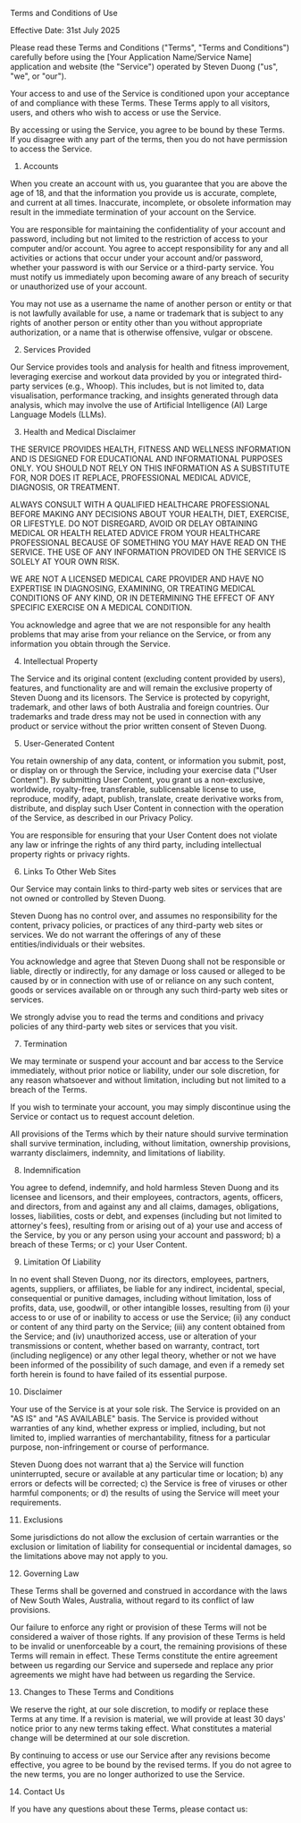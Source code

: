 Terms and Conditions of Use

Effective Date: 31st July 2025

Please read these Terms and Conditions ("Terms", "Terms and Conditions") carefully before using the [Your Application Name/Service Name] application and website (the "Service") operated by Steven Duong ("us", "we", or "our").

Your access to and use of the Service is conditioned upon your acceptance of and compliance with these Terms. These Terms apply to all visitors, users, and others who wish to access or use the Service.

By accessing or using the Service, you agree to be bound by these Terms. If you disagree with any part of the terms, then you do not have permission to access the Service.

1. Accounts

When you create an account with us, you guarantee that you are above the age of 18, and that the information you provide us is accurate, complete, and current at all times. Inaccurate, incomplete, or obsolete information may result in the immediate termination of your account on the Service.

You are responsible for maintaining the confidentiality of your account and password, including but not limited to the restriction of access to your computer and/or account. You agree to accept responsibility for any and all activities or actions that occur under your account and/or password, whether your password is with our Service or a third-party service. You must notify us immediately upon becoming aware of any breach of security or unauthorized use of your account.

You may not use as a username the name of another person or entity or that is not lawfully available for use, a name or trademark that is subject to any rights of another person or entity other than you without appropriate authorization, or a name that is otherwise offensive, vulgar or obscene.

2. Services Provided

Our Service provides tools and analysis for health and fitness improvement, leveraging exercise and workout data provided by you or integrated third-party services (e.g., Whoop). This includes, but is not limited to, data visualisation, performance tracking, and insights generated through data analysis, which may involve the use of Artificial Intelligence (AI) Large Language Models (LLMs).

3. Health and Medical Disclaimer

THE SERVICE PROVIDES HEALTH, FITNESS AND WELLNESS INFORMATION AND IS DESIGNED FOR EDUCATIONAL AND INFORMATIONAL PURPOSES ONLY. YOU SHOULD NOT RELY ON THIS INFORMATION AS A SUBSTITUTE FOR, NOR DOES IT REPLACE, PROFESSIONAL MEDICAL ADVICE, DIAGNOSIS, OR TREATMENT.

ALWAYS CONSULT WITH A QUALIFIED HEALTHCARE PROFESSIONAL BEFORE MAKING ANY DECISIONS ABOUT YOUR HEALTH, DIET, EXERCISE, OR LIFESTYLE. DO NOT DISREGARD, AVOID OR DELAY OBTAINING MEDICAL OR HEALTH RELATED ADVICE FROM YOUR HEALTHCARE PROFESSIONAL BECAUSE OF SOMETHING YOU MAY HAVE READ ON THE SERVICE. THE USE OF ANY INFORMATION PROVIDED ON THE SERVICE IS SOLELY AT YOUR OWN RISK.

WE ARE NOT A LICENSED MEDICAL CARE PROVIDER AND HAVE NO EXPERTISE IN DIAGNOSING, EXAMINING, OR TREATING MEDICAL CONDITIONS OF ANY KIND, OR IN DETERMINING THE EFFECT OF ANY SPECIFIC EXERCISE ON A MEDICAL CONDITION.

You acknowledge and agree that we are not responsible for any health problems that may arise from your reliance on the Service, or from any information you obtain through the Service.

4. Intellectual Property

The Service and its original content (excluding content provided by users), features, and functionality are and will remain the exclusive property of Steven Duong and its licensors. The Service is protected by copyright, trademark, and other laws of both Australia and foreign countries. Our trademarks and trade dress may not be used in connection with any product or service without the prior written consent of Steven Duong.

5. User-Generated Content

You retain ownership of any data, content, or information you submit, post, or display on or through the Service, including your exercise data ("User Content"). By submitting User Content, you grant us a non-exclusive, worldwide, royalty-free, transferable, sublicensable license to use, reproduce, modify, adapt, publish, translate, create derivative works from, distribute, and display such User Content in connection with the operation of the Service, as described in our Privacy Policy.

You are responsible for ensuring that your User Content does not violate any law or infringe the rights of any third party, including intellectual property rights or privacy rights.

6. Links To Other Web Sites

Our Service may contain links to third-party web sites or services that are not owned or controlled by Steven Duong.

Steven Duong has no control over, and assumes no responsibility for the content, privacy policies, or practices of any third-party web sites or services. We do not warrant the offerings of any of these entities/individuals or their websites.

You acknowledge and agree that Steven Duong shall not be responsible or liable, directly or indirectly, for any damage or loss caused or alleged to be caused by or in connection with use of or reliance on any such content, goods or services available on or through any such third-party web sites or services.

We strongly advise you to read the terms and conditions and privacy policies of any third-party web sites or services that you visit.

7. Termination

We may terminate or suspend your account and bar access to the Service immediately, without prior notice or liability, under our sole discretion, for any reason whatsoever and without limitation, including but not limited to a breach of the Terms.

If you wish to terminate your account, you may simply discontinue using the Service or contact us to request account deletion.

All provisions of the Terms which by their nature should survive termination shall survive termination, including, without limitation, ownership provisions, warranty disclaimers, indemnity, and limitations of liability.

8. Indemnification

You agree to defend, indemnify, and hold harmless Steven Duong and its licensee and licensors, and their employees, contractors, agents, officers, and directors, from and against any and all claims, damages, obligations, losses, liabilities, costs or debt, and expenses (including but not limited to attorney's fees), resulting from or arising out of a) your use and access of the Service, by you or any person using your account and password; b) a breach of these Terms; or c) your User Content.

9. Limitation Of Liability

In no event shall Steven Duong, nor its directors, employees, partners, agents, suppliers, or affiliates, be liable for any indirect, incidental, special, consequential or punitive damages, including without limitation, loss of profits, data, use, goodwill, or other intangible losses, resulting from (i) your access to or use of or inability to access or use the Service; (ii) any conduct or content of any third party on the Service; (iii) any content obtained from the Service; and (iv) unauthorized access, use or alteration of your transmissions or content, whether based on warranty, contract, tort (including negligence) or any other legal theory, whether or not we have been informed of the possibility of such damage, and even if a remedy set forth herein is found to have failed of its essential purpose.

10. Disclaimer

Your use of the Service is at your sole risk. The Service is provided on an "AS IS" and "AS AVAILABLE" basis. The Service is provided without warranties of any kind, whether express or implied, including, but not limited to, implied warranties of merchantability, fitness for a particular purpose, non-infringement or course of performance.

Steven Duong does not warrant that a) the Service will function uninterrupted, secure or available at any particular time or location; b) any errors or defects will be corrected; c) the Service is free of viruses or other harmful components; or d) the results of using the Service will meet your requirements.

11. Exclusions

Some jurisdictions do not allow the exclusion of certain warranties or the exclusion or limitation of liability for consequential or incidental damages, so the limitations above may not apply to you.

12. Governing Law

These Terms shall be governed and construed in accordance with the laws of New South Wales, Australia, without regard to its conflict of law provisions.

Our failure to enforce any right or provision of these Terms will not be considered a waiver of those rights. If any provision of these Terms is held to be invalid or unenforceable by a court, the remaining provisions of these Terms will remain in effect. These Terms constitute the entire agreement between us regarding our Service and supersede and replace any prior agreements we might have had between us regarding the Service.

13. Changes to These Terms and Conditions

We reserve the right, at our sole discretion, to modify or replace these Terms at any time. If a revision is material, we will provide at least 30 days' notice prior to any new terms taking effect. What constitutes a material change will be determined at our sole discretion.

By continuing to access or use our Service after any revisions become effective, you agree to be bound by the revised terms. If you do not agree to the new terms, you are no longer authorized to use the Service.

14. Contact Us

If you have any questions about these Terms, please contact us: